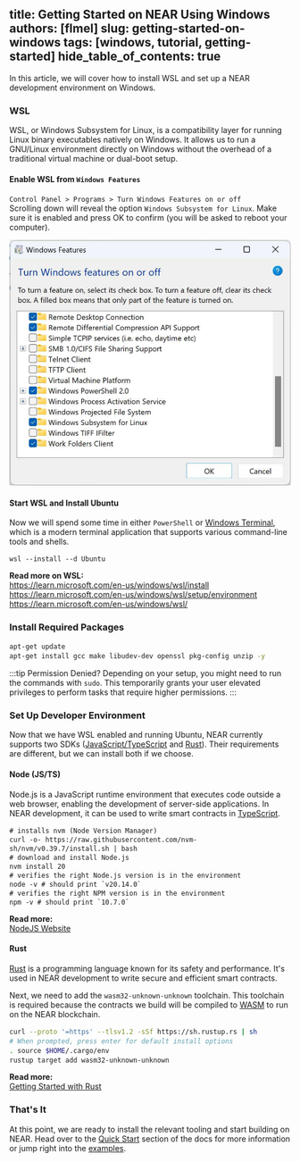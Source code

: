 title: Getting Started on NEAR Using Windows
authors: [flmel]
slug: getting-started-on-windows
tags: [windows, tutorial, getting-started]
hide_table_of_contents: true
---
In this article, we will cover how to install WSL and set up a NEAR development environment on Windows.

<!-- truncate -->

### WSL

WSL, or Windows Subsystem for Linux, is a compatibility layer for running Linux binary executables natively on Windows. It allows us to run a GNU/Linux environment directly on Windows without the overhead of a traditional virtual machine or dual-boot setup.

#### Enable WSL from `Windows Features`

`Control Panel > Programs > Turn Windows Features on or off`  
Scrolling down will reveal the option `Windows Subsystem for Linux`. Make sure it is enabled and press OK to confirm (you will be asked to reboot your computer).

![Windows Features WSL Enabled](../website/static/docs/blog/windows-features-wsl-enabled.jpg)

#### Start WSL and Install Ubuntu

Now we will spend some time in either `PowerShell` or [Windows Terminal](https://aka.ms/terminal), which is a modern terminal application that supports various command-line tools and shells.

```
wsl --install --d Ubuntu
```

**Read more on WSL:**  
https://learn.microsoft.com/en-us/windows/wsl/install  
https://learn.microsoft.com/en-us/windows/wsl/setup/environment  
https://learn.microsoft.com/en-us/windows/wsl/

### Install Required Packages

```bash
apt-get update
apt-get install gcc make libudev-dev openssl pkg-config unzip -y
```

:::tip Permission Denied?
Depending on your setup, you might need to run the commands with `sudo`. This temporarily grants your user elevated privileges to perform tasks that require higher permissions.
:::

### Set Up Developer Environment

Now that we have WSL enabled and running Ubuntu, NEAR currently supports two SDKs ([JavaScript/TypeScript](https://github.com/near/near-sdk-js) and [Rust](https://github.com/near/near-sdk-rs)). Their requirements are different, but we can install both if we choose.

#### Node (JS/TS)

Node.js is a JavaScript runtime environment that executes code outside a web browser, enabling the development of server-side applications. In NEAR development, it can be used to write smart contracts in [TypeScript](https://www.typescriptlang.org/).

```
# installs nvm (Node Version Manager)
curl -o- https://raw.githubusercontent.com/nvm-sh/nvm/v0.39.7/install.sh | bash
# download and install Node.js
nvm install 20
# verifies the right Node.js version is in the environment
node -v # should print `v20.14.0`
# verifies the right NPM version is in the environment
npm -v # should print `10.7.0`
```

**Read more:**  
[NodeJS Website](https://nodejs.org/)

#### Rust

[Rust](https://www.rust-lang.org/) is a programming language known for its safety and performance. It's used in NEAR development to write secure and efficient smart contracts.

Next, we need to add the `wasm32-unknown-unknown` toolchain. This toolchain is required because the contracts we build will be compiled to [WASM](https://webassembly.org/) to run on the NEAR blockchain.

```bash
curl --proto '=https' --tlsv1.2 -sSf https://sh.rustup.rs | sh
# When prompted, press enter for default install options
. source $HOME/.cargo/env
rustup target add wasm32-unknown-unknown
```

**Read more:**  
[Getting Started with Rust](https://www.rust-lang.org/learn/get-started)

### That's It

At this point, we are ready to install the relevant tooling and start building on NEAR. Head over to the [Quick Start](http://docs.near.org/build/smart-contracts/quickstart) section of the docs for more information or jump right into the [examples](https://github.com/near-examples).
